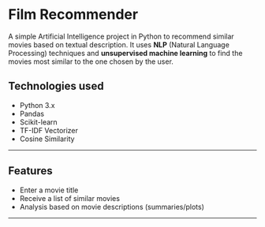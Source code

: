 # Film Recommender

A simple Artificial Intelligence project in Python to recommend similar movies based on textual description. It uses **NLP** (Natural Language Processing) techniques and **unsupervised machine learning** to find the movies most similar to the one chosen by the user.

## Technologies used

- Python 3.x 
- Pandas 
- Scikit-learn 
- TF-IDF Vectorizer 
- Cosine Similarity

---

## Features

- Enter a movie title
- Receive a list of similar movies
- Analysis based on movie descriptions (summaries/plots)

---
